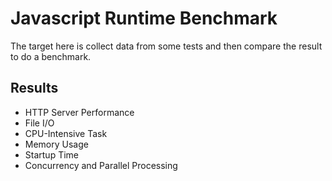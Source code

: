 # Javascript Runtime Benchmark

The target here is collect data from some tests and then compare the result to do a benchmark.

## Results

- HTTP Server Performance
- File I/O
- CPU-Intensive Task
- Memory Usage
- Startup Time
- Concurrency and Parallel Processing
